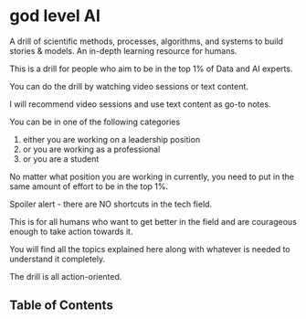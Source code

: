 # god level AI
A drill of scientific methods, processes, algorithms, and systems to build stories & models. An in-depth learning resource for humans.

This is a drill for people who aim to be in the top 1% of Data and AI experts.

You can do the drill by watching video sessions or text content.

I will recommend video sessions and use text content as go-to notes.

You can be in one of the following categories
1. either you are working on a leadership position
2. or you are working as a professional
3. or you are a student

No matter what position you are working in currently, you need to put in the same amount of effort to be in the top 1%.

Spoiler alert - there are NO shortcuts in the tech field.

This is for all humans who want to get better in the field and are courageous enough to take action towards it.

You will find all the topics explained here along with whatever is needed to understand it completely.

The drill is all action-oriented.

## Table of Contents




